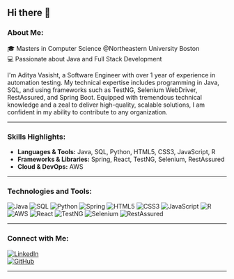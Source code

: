 ## Hi there 👋

### About Me:
🎓 Masters in Computer Science @Northeastern University Boston  
💻 Passionate about Java and Full Stack Development  

I'm Aditya Vasisht, a Software Engineer with over 1 year of experience in automation testing. My technical expertise includes programming in Java, SQL, and using frameworks such as TestNG, Selenium WebDriver, RestAssured, and Spring Boot. Equipped with tremendous technical knowledge and a zeal to deliver high-quality, scalable solutions, I am confident in my ability to contribute to any organization.

---

### Skills Highlights:
- **Languages & Tools:** Java, SQL, Python, HTML5, CSS3, JavaScript, R
- **Frameworks & Libraries:** Spring, React, TestNG, Selenium, RestAssured
- **Cloud & DevOps:** AWS

---

### Technologies and Tools:

![Java](https://img.shields.io/badge/Java-ED8B00?style=for-the-badge&logo=java&logoColor=white)
![SQL](https://img.shields.io/badge/SQL-4479A1?style=for-the-badge&logo=mysql&logoColor=white)
![Python](https://img.shields.io/badge/Python-3776AB?style=for-the-badge&logo=python&logoColor=white)
![Spring](https://img.shields.io/badge/Spring-6DB33F?style=for-the-badge&logo=spring&logoColor=white)
![HTML5](https://img.shields.io/badge/HTML5-E34F26?style=for-the-badge&logo=html5&logoColor=white)
![CSS3](https://img.shields.io/badge/CSS3-1572B6?style=for-the-badge&logo=css3&logoColor=white)
![JavaScript](https://img.shields.io/badge/JavaScript-F7DF1E?style=for-the-badge&logo=javascript&logoColor=black)
![R](https://img.shields.io/badge/R-276DC3?style=for-the-badge&logo=r&logoColor=white)
![AWS](https://img.shields.io/badge/AWS-FF9900?style=for-the-badge&logo=amazonaws&logoColor=white)
![React](https://img.shields.io/badge/React-61DAFB?style=for-the-badge&logo=react&logoColor=black)
![TestNG](https://img.shields.io/badge/TestNG-FF5E00?style=for-the-badge&logo=java&logoColor=white)
![Selenium](https://img.shields.io/badge/Selenium-43B02A?style=for-the-badge&logo=selenium&logoColor=white)
![RestAssured](https://img.shields.io/badge/RestAssured-6DB33F?style=for-the-badge&logo=java&logoColor=white)

---

### Connect with Me:
[![LinkedIn](https://img.shields.io/badge/LinkedIn-0077B5?style=for-the-badge&logo=linkedin&logoColor=white)](https://linkedin.com)  
[![GitHub](https://img.shields.io/badge/GitHub-100000?style=for-the-badge&logo=github&logoColor=white)](https://github.com)

---
